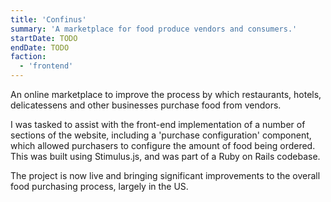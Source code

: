 ```yaml
---
title: 'Confinus'
summary: 'A marketplace for food produce vendors and consumers.'
startDate: TODO
endDate: TODO
faction:
  - 'frontend'
---
```


An online marketplace to improve the process by which restaurants, hotels, delicatessens and other businesses purchase food from vendors.

I was tasked to assist with the front-end implementation of a number of sections of the website, including a 'purchase configuration' component, which allowed purchasers to configure the amount of food being ordered. This was built using Stimulus.js, and was part of a Ruby on Rails codebase.

The project is now live and bringing significant improvements to the overall food purchasing process, largely in the US.
